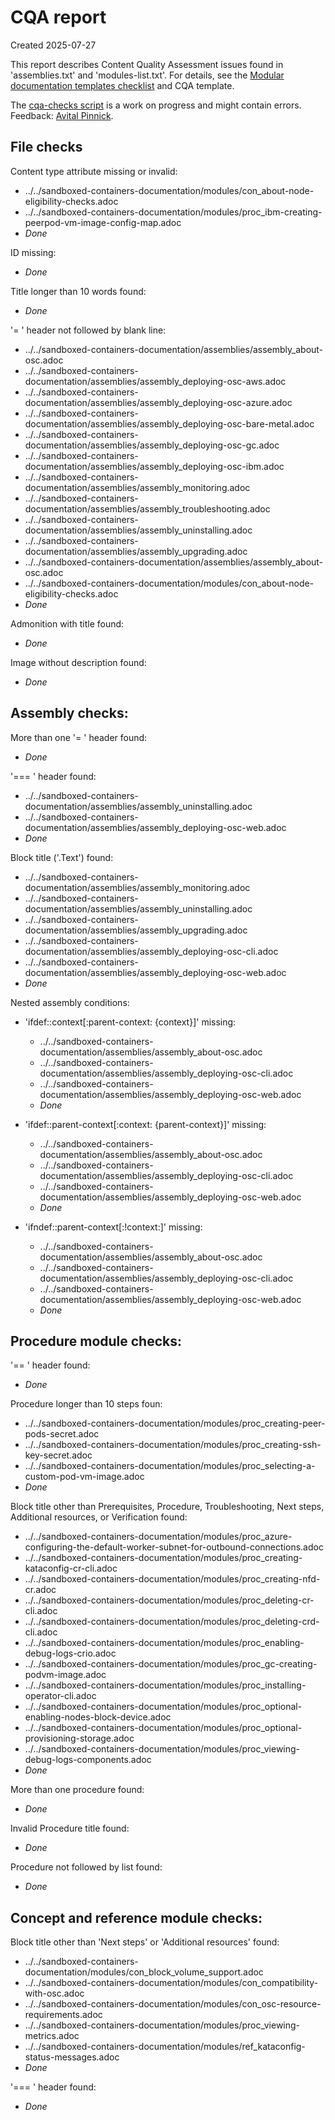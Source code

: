 # CQA report
Created 2025-07-27

This report describes Content Quality Assessment issues found in 'assemblies.txt' and 'modules-list.txt'. For details, see the [Modular documentation templates checklist](https://docs.google.com/document/d/13NAUVAby1y1qfT77QFIZrMBhi872e7IEvAC9MUpGXbQ/edit?tab=t.0) and CQA template.

The [cqa-checks script](https://github.com/apinnick/scripts/blob/main/cqa-checks/cqa-checks.sh) is a work on progress and might contain errors. Feedback: [Avital Pinnick](mailto:apinnick@redhat.com).

## File checks

Content type attribute missing or invalid:

- ../../sandboxed-containers-documentation/modules/con_about-node-eligibility-checks.adoc
- ../../sandboxed-containers-documentation/modules/proc_ibm-creating-peerpod-vm-image-config-map.adoc
- _Done_

ID missing:

- _Done_

Title longer than 10 words found:

- _Done_

'= ' header not followed by blank line:

- ../../sandboxed-containers-documentation/assemblies/assembly_about-osc.adoc
- ../../sandboxed-containers-documentation/assemblies/assembly_deploying-osc-aws.adoc
- ../../sandboxed-containers-documentation/assemblies/assembly_deploying-osc-azure.adoc
- ../../sandboxed-containers-documentation/assemblies/assembly_deploying-osc-bare-metal.adoc
- ../../sandboxed-containers-documentation/assemblies/assembly_deploying-osc-gc.adoc
- ../../sandboxed-containers-documentation/assemblies/assembly_deploying-osc-ibm.adoc
- ../../sandboxed-containers-documentation/assemblies/assembly_monitoring.adoc
- ../../sandboxed-containers-documentation/assemblies/assembly_troubleshooting.adoc
- ../../sandboxed-containers-documentation/assemblies/assembly_uninstalling.adoc
- ../../sandboxed-containers-documentation/assemblies/assembly_upgrading.adoc
- ../../sandboxed-containers-documentation/assemblies/assembly_about-osc.adoc
- ../../sandboxed-containers-documentation/modules/con_about-node-eligibility-checks.adoc
- _Done_

Admonition with title found:

- _Done_

Image without description found:

- _Done_

## Assembly checks:

More than one '= ' header found:

- _Done_

'=== ' header found:

- ../../sandboxed-containers-documentation/assemblies/assembly_uninstalling.adoc
- ../../sandboxed-containers-documentation/assemblies/assembly_deploying-osc-web.adoc
- _Done_

Block title ('.Text') found:

- ../../sandboxed-containers-documentation/assemblies/assembly_monitoring.adoc
- ../../sandboxed-containers-documentation/assemblies/assembly_uninstalling.adoc
- ../../sandboxed-containers-documentation/assemblies/assembly_upgrading.adoc
- ../../sandboxed-containers-documentation/assemblies/assembly_deploying-osc-cli.adoc
- ../../sandboxed-containers-documentation/assemblies/assembly_deploying-osc-web.adoc
- _Done_

Nested assembly conditions:

- 'ifdef::context[:parent-context: {context}]' missing:

  - ../../sandboxed-containers-documentation/assemblies/assembly_about-osc.adoc
  - ../../sandboxed-containers-documentation/assemblies/assembly_deploying-osc-cli.adoc
  - ../../sandboxed-containers-documentation/assemblies/assembly_deploying-osc-web.adoc
  - _Done_

- 'ifdef::parent-context[:context: {parent-context}]' missing:

  - ../../sandboxed-containers-documentation/assemblies/assembly_about-osc.adoc
  - ../../sandboxed-containers-documentation/assemblies/assembly_deploying-osc-cli.adoc
  - ../../sandboxed-containers-documentation/assemblies/assembly_deploying-osc-web.adoc
  - _Done_

- 'ifndef::parent-context[:!context:]' missing:

  - ../../sandboxed-containers-documentation/assemblies/assembly_about-osc.adoc
  - ../../sandboxed-containers-documentation/assemblies/assembly_deploying-osc-cli.adoc
  - ../../sandboxed-containers-documentation/assemblies/assembly_deploying-osc-web.adoc
  - _Done_

## Procedure module checks:

'== ' header found:

- _Done_

Procedure longer than 10 steps foun:

- ../../sandboxed-containers-documentation/modules/proc_creating-peer-pods-secret.adoc
- ../../sandboxed-containers-documentation/modules/proc_creating-ssh-key-secret.adoc
- ../../sandboxed-containers-documentation/modules/proc_selecting-a-custom-pod-vm-image.adoc
- _Done_

Block title other than Prerequisites, Procedure, Troubleshooting, Next steps, Additional resources, or Verification found:

- ../../sandboxed-containers-documentation/modules/proc_azure-configuring-the-default-worker-subnet-for-outbound-connections.adoc
- ../../sandboxed-containers-documentation/modules/proc_creating-kataconfig-cr-cli.adoc
- ../../sandboxed-containers-documentation/modules/proc_creating-nfd-cr.adoc
- ../../sandboxed-containers-documentation/modules/proc_deleting-cr-cli.adoc
- ../../sandboxed-containers-documentation/modules/proc_deleting-crd-cli.adoc
- ../../sandboxed-containers-documentation/modules/proc_enabling-debug-logs-crio.adoc
- ../../sandboxed-containers-documentation/modules/proc_gc-creating-podvm-image.adoc
- ../../sandboxed-containers-documentation/modules/proc_installing-operator-cli.adoc
- ../../sandboxed-containers-documentation/modules/proc_optional-enabling-nodes-block-device.adoc
- ../../sandboxed-containers-documentation/modules/proc_optional-provisioning-storage.adoc
- ../../sandboxed-containers-documentation/modules/proc_viewing-debug-logs-components.adoc
- _Done_

More than one procedure found:

- _Done_

Invalid Procedure title found:

- _Done_

Procedure not followed by list found:

- _Done_

## Concept and reference module checks:

Block title other than 'Next steps' or 'Additional resources' found:

- ../../sandboxed-containers-documentation/modules/con_block_volume_support.adoc
- ../../sandboxed-containers-documentation/modules/con_compatibility-with-osc.adoc
- ../../sandboxed-containers-documentation/modules/con_osc-resource-requirements.adoc
- ../../sandboxed-containers-documentation/modules/proc_viewing-metrics.adoc
- ../../sandboxed-containers-documentation/modules/ref_kataconfig-status-messages.adoc
- _Done_

'=== ' header found:

- _Done_

